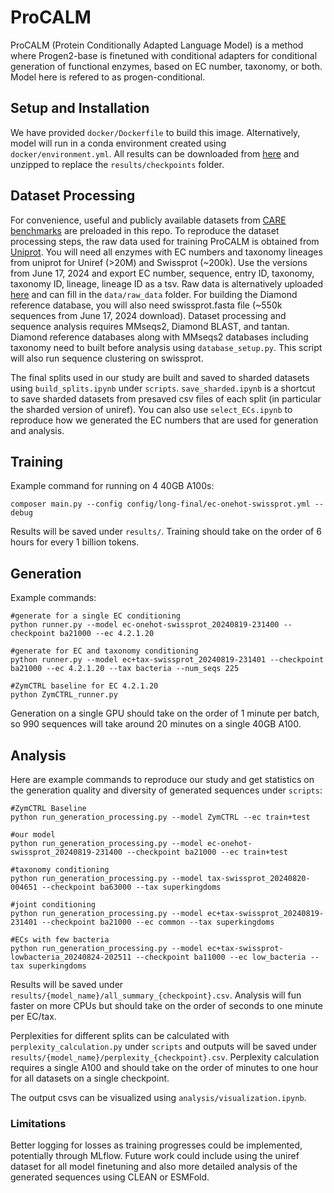 # ProCALM
ProCALM (Protein Conditionally Adapted Language Model) is a method where Progen2-base is finetuned with conditional adapters for conditional generation of functional enzymes, based on EC number, taxonomy, or both. Model here is refered to as progen-conditional. 

## Setup and Installation
 We have provided `docker/Dockerfile` to build this image. Alternatively, model will run in a conda environment created using `docker/environment.yml`. All results can be downloaded from [here]() and unzipped to replace the `results/checkpoints` folder.

## Dataset Processing
For convenience, useful and publicly available datasets from [CARE benchmarks](https://github.com/jsunn-y/CARE/) are preloaded in this repo. To reproduce the dataset processing steps, the raw data used for training ProCALM is obtained from [Uniprot](https://www.uniprot.org). You will need all enzymes with EC numbers and taxonomy lineages from uniprot for Uniref (>20M) and Swissprot (~200k). Use the versions from June 17, 2024 and export EC number, sequence, entry ID, taxonomy, taxonomy ID, lineage, lineage ID as a tsv. Raw data is alternatively uploaded [here]() and can fill in the `data/raw_data` folder. For building the Diamond reference database, you will also need swissprot.fasta file (~550k sequences from June 17, 2024 download). Dataset processing and sequence analysis requires MMseqs2, Diamond BLAST, and tantan. Diamond reference databases along with MMseqs2 databases including taxonomy need to built before analysis using `database_setup.py`. This script will also run sequence clustering on swissprot. 

The final splits used in our study are built and saved to sharded datasets using `build_splits.ipynb` under `scripts`. `save_sharded.ipynb` is a shortcut to save sharded datasets from presaved csv files of each split (in particular the sharded version of uniref). You can also use `select_ECs.ipynb` to reproduce how we generated the EC numbers that are used for generation and analysis. 

## Training
Example command for running on 4 40GB A100s:
```
composer main.py --config config/long-final/ec-onehot-swissprot.yml --debug
```
Results will be saved under `results/`. Training should take on the order of 6 hours for every 1 billion tokens.

## Generation
Example commands:

```
#generate for a single EC conditioning
python runner.py --model ec-onehot-swissprot_20240819-231400 --checkpoint ba21000 --ec 4.2.1.20

#generate for EC and taxonomy conditioning
python runner.py --model ec+tax-swissprot_20240819-231401 --checkpoint ba21000 --ec 4.2.1.20 --tax bacteria --num_seqs 225

#ZymCTRL baseline for EC 4.2.1.20
python ZymCTRL_runner.py
```
Generation on a single GPU should take on the order of 1 minute per batch, so 990 sequences will take around 20 minutes on a single 40GB A100.

## Analysis
Here are example commands to reproduce our study and get statistics on the generation quality and diversity of generated sequences under `scripts`:
```
#ZymCTRL Baseline
python run_generation_processing.py --model ZymCTRL --ec train+test

#our model
python run_generation_processing.py --model ec-onehot-swissprot_20240819-231400 --checkpoint ba21000 --ec train+test

#taxonomy conditioning
python run_generation_processing.py --model tax-swissprot_20240820-004651 --checkpoint ba63000 --tax superkingdoms

#joint conditioning
python run_generation_processing.py --model ec+tax-swissprot_20240819-231401 --checkpoint ba21000 --ec common --tax superkingdoms

#ECs with few bacteria
python run_generation_processing.py --model ec+tax-swissprot-lowbacteria_20240824-202511 --checkpoint ba11000 --ec low_bacteria --tax superkingdoms
```
Results will be saved under `results/{model_name}/all_summary_{checkpoint}.csv`. Analysis will fun faster on more CPUs but should take on the order of seconds to one minute per EC/tax.

Perplexities for different splits can be calculated with `perplexity_calculation.py` under `scripts` and outputs will be saved under `results/{model_name}/perplexity_{checkpoint}.csv`. Perplexity calculation requires a single A100 and should take on the order of minutes to one hour for all datasets on a single checkpoint.

The output csvs can be visualized using `analysis/visualization.ipynb`.

### Limitations
Better logging for losses as training progresses could be implemented, potentially through MLflow. Future work could include using the uniref dataset for all model finetuning and also more detailed analysis of the generated sequences using CLEAN or ESMFold.

